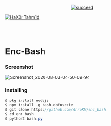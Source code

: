 <p align="center">
<a href="#"><img title="succeed" src="https://img.shields.io/badge/deobfuscating-succeed-green?colorB=%23017e40&style=for-the-badge"></a>
</p>
<p align="left">
<a href="https://github.com/hax0rtahm1d"><img title="HaX0r Tahm1d" src="https://img.shields.io/badge/By-HaX0r%20Tahm1d-blue?style=for-the-badge&logo=github"></a>
</p>
<br/><br/>

<h1>Enc-Bash</h1>

<h3>Screenshot</h3>

![Screenshot_2020-08-03-04-50-09-94](https://user-images.githubusercontent.com/46747652/89133301-f437a000-d544-11ea-90e0-a0b734bc837e.png)

<h3>Installing</h3>

```java
$ pkg install nodejs
$ npm install -g bash-obfuscate
$ git clone https://github.com/ArroKM/enc_bash
$ cd enc_bash
$ python2 bash.py
```
